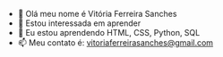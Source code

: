 - 👋 Olá meu nome é Vitória Ferreira Sanches
- 👀 Estou interessada em aprender 
- 🌱 Eu estou aprendendo HTML, CSS, Python, SQL
- 📫 Meu contato é: vitoriaferreirasanches@gmail.com 

<!---
VitoriaSanches/VitoriaSanches is a ✨ special ✨ repository because its `README.md` (this file) appears on your GitHub profile.
You can click the Preview link to take a look at your changes.
--->
